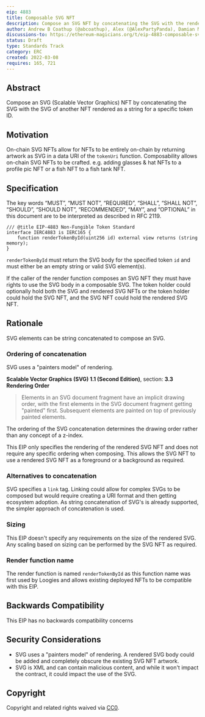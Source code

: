 ```yaml
---
eip: 4883
title: Composable SVG NFT
description: Compose an SVG NFT by concatenating the SVG with the rendered SVG of another NFT.
author: Andrew B Coathup (@abcoathup), Alex (@AlexPartyPanda), Damian Martinelli (@damianmarti), blockdev (@0xbok), Austin Griffith (@austintgriffith)
discussions-to: https://ethereum-magicians.org/t/eip-4883-composable-svg-nft/8765
status: Draft
type: Standards Track
category: ERC
created: 2022-03-08
requires: 165, 721
---
```


## Abstract

Compose an SVG (Scalable Vector Graphics) NFT by concatenating the SVG with the SVG of another NFT rendered as a string for a specific token ID.

## Motivation

On-chain SVG NFTs allow for NFTs to be entirely on-chain by returning artwork as SVG in a data URI of the `tokenUri` function. Composability allows on-chain SVG NFTs to be crafted. e.g. adding glasses & hat NFTs to a profile pic NFT or a fish NFT to a fish tank NFT.

## Specification
The key words “MUST”, “MUST NOT”, “REQUIRED”, “SHALL”, “SHALL NOT”, “SHOULD”, “SHOULD NOT”, “RECOMMENDED”, “MAY”, and “OPTIONAL” in this document are to be interpreted as described in RFC 2119.

```solidity
/// @title EIP-4883 Non-Fungible Token Standard
interface IERC4883 is IERC165 {
    function renderTokenById(uint256 id) external view returns (string memory);
}
```

`renderTokenById` must return the SVG body for the specified token `id` and must either be an empty string or valid SVG element(s).

If the caller of the render function composes an SVG NFT they must have rights to use the SVG body in a composable SVG.  The token holder could optionally hold both the SVG and rendered SVG NFTs or the token holder could hold the SVG NFT, and the SVG NFT could hold the rendered SVG NFT.  

## Rationale

SVG elements can be string concatenated to compose an SVG.

### Ordering of concatenation

SVG uses a "painters model" of rendering.  

**Scalable Vector Graphics (SVG) 1.1 (Second Edition)**, section: **3.3 Rendering Order**
>Elements in an SVG document fragment have an implicit drawing order, with the first elements in the SVG document fragment getting "painted" first. Subsequent elements are painted on top of previously painted elements.

The ordering of the SVG concatenation determines the drawing order rather than any concept of a z-index.  

This EIP only specifies the rendering of the rendered SVG NFT and does not require any specific ordering when composing.  This allows the SVG NFT to use a rendered SVG NFT as a foreground or a background as required. 

### Alternatives to concatenation

SVG specifies a `link` tag.  Linking could allow for complex SVGs to be composed but would require creating a URI format and then getting ecosystem adoption.  As string concatenation of SVG's is already supported, the simpler approach of concatenation is used.  

### Sizing

This EIP doesn't specify any requirements on the size of the rendered SVG.  Any scaling based on sizing can be performed by the SVG NFT as required.

### Render function name

The render function is named `renderTokenById` as this function name was first used by Loogies and allows existing deployed NFTs to be compatible with this EIP.

## Backwards Compatibility
This EIP has no backwards compatibility concerns


## Security Considerations

- SVG uses a "painters model" of rendering. A rendered SVG body could be added and completely obscure the existing SVG NFT artwork.
- SVG is XML and can contain malicious content, and while it won't impact the contract, it could impact the use of the SVG.

## Copyright
Copyright and related rights waived via [CC0](../LICENSE.md).

